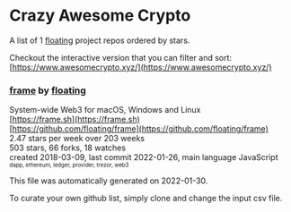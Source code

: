 # Crazy Awesome Crypto
A list of 1 [floating](https://github.com/floating) project repos ordered by stars.  

Checkout the interactive version that you can filter and sort: 
[https://www.awesomecrypto.xyz/](https://www.awesomecrypto.xyz/)  


### [frame](https://github.com/floating/frame) by [floating](https://github.com/floating)  
System-wide Web3 for macOS, Windows and Linux  
[https://frame.sh](https://frame.sh)  
[https://github.com/floating/frame](https://github.com/floating/frame)  
2.47 stars per week over 203 weeks  
503 stars, 66 forks, 18 watches  
created 2018-03-09, last commit 2022-01-26, main language JavaScript  
<sub><sup>dapp, ethereum, ledger, provider, trezor, web3</sup></sub>


This file was automatically generated on 2022-01-30.  

To curate your own github list, simply clone and change the input csv file.  